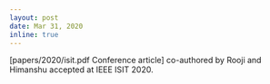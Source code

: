 ```yaml
---
layout: post
date: Mar 31, 2020
inline: true
---
```


[papers/2020/isit.pdf Conference article] co-authored by Rooji and Himanshu accepted at IEEE ISIT 2020.
